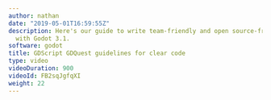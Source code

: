 ```yaml
---
author: nathan
date: "2019-05-01T16:59:55Z"
description: Here's our guide to write team-friendly and open source-friendly GDScript
  with Godot 3.1.
software: godot
title: GDScript GDQuest guidelines for clear code
type: video
videoDuration: 900
videoId: FB2sqJgfqXI
weight: 22
---
```


